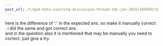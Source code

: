 ```yaml
---
post_url: /t/ga4-data-sourcing-discussion-thread-tds-jan-2025/165959/163
---
```

here is the difference of ‘:’ in the expected ans. so make it manually correct . i did the same and got correct ans .  
and in the question also it is mentioned that may be manually you need to correct. just give a try.